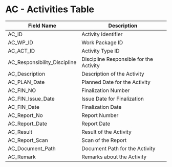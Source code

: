 # AC - Activities Table

| Field Name              | Description                      |
|-------------------------|---------------------------------|
| AC_ID                   | Activity Identifier             |
| AC_WP_ID                | Work Package ID                |
| AC_ACT_ID               | Activity Type ID               |
| AC_Responsibility_Discipline | Discipline Responsible for the Activity |
| AC_Description          | Description of the Activity    |
| AC_PLAN_Date            | Planned Date for the Activity  |
| AC_FIN_NO               | Finalization Number            |
| AC_FIN_Issue_Date       | Issue Date for Finalization    |
| AC_FIN_Date             | Finalization Date              |
| AC_Report_No            | Report Number                  |
| AC_Report_Date          | Report Date                   |
| AC_Result               | Result of the Activity         |
| AC_Report_Scan          | Scan of the Report             |
| AC_Document_Path        | Document Path for the Activity |
| AC_Remark               | Remarks about the Activity     |
